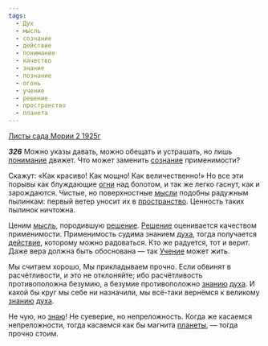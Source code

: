 ```yaml
---
tags:
  - Дух
  - мысль
  - сознание
  - действие
  - понимание
  - качество
  - знание
  - познание
  - огонь
  - учение
  - решение
  - пространство
  - планета
---
```


[Листы сада Мории 2 1925г](/agni/1925)

___326___
Можно указы давать, можно обещать и устрашать, но лишь [понимание](/tag/#понимание) движет. Что может заменить [сознание](/tag/#сознание) применимости?   

Скажут: «Как красиво! Как мощно! Как величественно!» Но все эти порывы как блуждающие [огни](/tag/#огонь) над болотом, и так же легко гаснут, как и зарождаются. Чистые, но поверхностные [мысли](/tag/#[мысль](/tag/#мысль)) подобны радужным пылинкам: первый ветер уносит их в [пространство](/tag/#пространство). Ценность таких пылинок ничтожна.   

Ценим [мысль](/tag/#мысль), породившую [решение](/tag/#решение). [Решение](/tag/#решение) оценивается качеством применимости. Применимость судима знанием [духа](/tag/#Дух), тогда получается [действие](/tag/#действие), которому можно радоваться. Кто же радуется, тот и верит. Даже вера должна быть обоснована — так [Учение](/tag/#учение) может жить.   

Мы считаем хорошо, Мы прикладываем прочно. Если обвинят в расчётливости, и это не отклоняйте; ибо расчётливость противоположна безумию, а безумие противоположно [знанию](/tag/#знание) [духа](/tag/#Дух). И какой бы круг мы себе ни назначили, мы всё-таки вернёмся к великому [знанию](/tag/#знание) [духа](/tag/#Дух).   

Не чую, но [знаю](/tag/#познание)! Не суеверие, но непреложность. Когда же касаемся непреложности, тогда касаемся как бы магнита [планеты](/tag/#планета), — тогда прочно стоим.   

